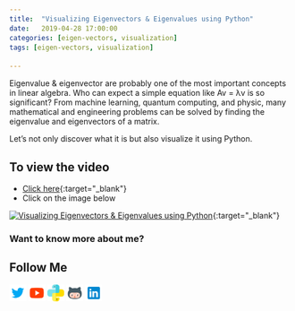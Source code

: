 ```yaml
---
title:  "Visualizing Eigenvectors & Eigenvalues using Python"
date:   2019-04-28 17:00:00
categories: [eigen-vectors, visualization]
tags: [eigen-vectors, visualization]

---
```


Eigenvalue &  eigenvector are probably one of the most important concepts in linear algebra. Who can expect a simple equation like Av = λv is so significant? From machine learning, quantum computing, and physic, many mathematical and engineering problems can be solved by finding the eigenvalue and eigenvectors of a matrix.

Let’s not only discover what it is but also visualize it using Python.


## To view the video
* [Click here](https://youtu.be/mxkGMbrobY0){:target="_blank"}
* Click on the image below

[![Visualizing Eigenvectors & Eigenvalues using Python](http://img.youtube.com/vi/mxkGMbrobY0/0.jpg)](http://www.youtube.com/watch?v=mxkGMbrobY0){:target="_blank"}

### Want to know more about me?
## Follow Me
<a href="https://twitter.com/_bhaveshbhatt" target="_blank"><img class="ai-subscribed-social-icon" src="/assets/images/tw.png" width="30"></a>
<a href="https://www.youtube.com/bhaveshbhatt8791/" target="_blank"><img class="ai-subscribed-social-icon" src="/assets/images/ytb.png" width="30"></a>
<a href="https://www.youtube.com/PythonTricks/" target="_blank"><img class="ai-subscribed-social-icon" src="/assets/images/python_logo.png" width="30"></a>
<a href="https://github.com/bhattbhavesh91" target="_blank"><img class="ai-subscribed-social-icon" src="/assets/images/gthb.png" width="30"></a>
<a href="https://www.linkedin.com/in/bhattbhavesh91/" target="_blank"><img class="ai-subscribed-social-icon" src="/assets/images/lnkdn.png" width="30"></a>
